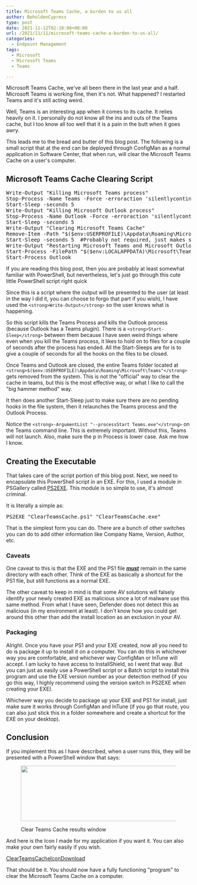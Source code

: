 ```yaml
---
title: Microsoft Teams Cache, a burden to us all
author: BeholdenCypress
type: post
date: 2021-11-12T02:10:08+00:00
url: /2021/11/11/microsoft-teams-cache-a-burden-to-us-all/
categories:
  - Endpoint Management
tags:
  - Microsoft
  - Microsoft Teams
  - Teams

---
```

Microsoft Teams Cache, we've all been there in the last year and a half. Microsoft Teams is working fine, then it's not. What happened? I restarted Teams and it's still acting weird.

Well, Teams is an interesting app when it comes to its cache. It relies heavily on it. I personally do not know all the ins and outs of the Teams cache, but I too know all too well that it is a pain in the butt when it goes awry.

This leads me to the bread and butter of this blog post. The following is a small script that at the end can be deployed through ConfigMan as a normal application in Software Center, that when run, will clear the Microsoft Teams Cache on a user's computer.

## Microsoft Teams Cache Clearing Script

<div class="wp-block-codemirror-blocks-code-block code-block">
  <pre class="CodeMirror" data-setting="{&quot;mode&quot;:&quot;powershell&quot;,&quot;mime&quot;:&quot;application/x-powershell&quot;,&quot;theme&quot;:&quot;default&quot;,&quot;lineNumbers&quot;:true,&quot;styleActiveLine&quot;:true,&quot;lineWrapping&quot;:true,&quot;readOnly&quot;:false,&quot;fileName&quot;:&quot;ClearTeamsCache.ps1&quot;,&quot;language&quot;:&quot;PowerShell&quot;,&quot;modeName&quot;:&quot;powershell&quot;}">Write-Output "Killing Microsoft Teams process"
Stop-Process -Name Teams -Force -erroraction 'silentlycontinue'
Start-Sleep -seconds 5
Write-Output "Killing Microsoft Outlook process"
Stop-Process -Name Outlook -Force -erroraction 'silentlycontinue'
Start-Sleep -seconds 5
Write-Output "Clearing Microsoft Teams Cache"
Remove-Item -Path "$($env:USERPROFILE)\Appdata\Roaming\Microsoft\Teams" -Recurse -Force
Start-Sleep -seconds 5  #Probably not required, just makes sure all files are deleted before relaunching Teams and Outlook.
Write-Output "Restarting Microsoft Teams and Microsoft Outlook"
Start-Process -FilePath "$($env:LOCALAPPDATA)\Microsoft\Teams\Update.exe" -ArgumentList "--processStart Teams.exe"
Start-Process Outlook
</pre>
</div>

If you are reading this blog post, then you are probably at least somewhat familiar with PowerShell, but nevertheless, let's just go through this cute little PowerShell script right quick

Since this is a script where the output will be presented to the user (at least in the way I did it, you can choose to forgo that part if you wish), I have used the `<strong>Write-Output</strong>` so the user knows what is happening.

So this script kills the Teams Process and kills the Outlook process (because Outlook has a Teams plugin). There is a `<strong>Start-Sleep</strong>` between them because I have seen weird things where even when you kill the Teams process, it likes to hold on to files for a couple of seconds after the process has ended. All the Start-Sleeps are for is to give a couple of seconds for all the hooks on the files to be closed.

Once Teams and Outlook are closed, the entire Teams folder located at `<strong>$($env:USERPROFILE)\Appdata\Roaming\Microsoft\Teams"</strong>` gets removed from the system. This is not the "official" way to clear the cache in teams, but this is the most effective way, or what I like to call the "big hammer method" way.

It then does another Start-Sleep just to make sure there are no pending hooks in the file system, then it relaunches the Teams process and the Outlook Process.

Notice the `<strong>-ArgumentList "--processStart Teams.exe"</strong>` on the Teams command line. This is extremely important. Without this, Teams will not launch. Also, make sure the p in Process is lower case. Ask me how I know.

## Creating the Executable

That takes care of the script portion of this blog post. Next, we need to encapsulate this PowerShell script in an EXE. For this, I used a module in PSGallery called <a href="https://www.powershellgallery.com/packages/ps2exe/1.0.4" target="_blank" rel="noreferrer noopener">PS2EXE</a>. This module is so simple to use, it's almost criminal.

It is literally a simple as:

<div class="wp-block-codemirror-blocks-code-block code-block">
  <pre class="CodeMirror" data-setting="{&quot;mode&quot;:&quot;powershell&quot;,&quot;mime&quot;:&quot;application/x-powershell&quot;,&quot;theme&quot;:&quot;default&quot;,&quot;lineNumbers&quot;:true,&quot;styleActiveLine&quot;:true,&quot;lineWrapping&quot;:true,&quot;readOnly&quot;:false,&quot;fileName&quot;:&quot;PS2EXE&quot;,&quot;language&quot;:&quot;PowerShell&quot;,&quot;modeName&quot;:&quot;powershell&quot;}">PS2EXE "ClearTeamsCache.ps1" "ClearTeamsCache.exe"</pre>
</div>

That is the simplest form you can do. There are a bunch of other switches you can do to add other information like Company Name, Version, Author, etc.

### Caveats

One caveat to this is that the EXE and the PS1 file **_<span style="text-decoration: underline">must</span>_** remain in the same directory with each other. Think of the EXE as basically a shortcut for the PS1 file, but still functions as a normal EXE.

The other caveat to keep in mind is that some AV solutions will falsely identify your newly created EXE as malicious since a lot of malware use this same method. From what I have seen, Defender does not detect this as malicious (in my environment at least). I don't know how you could get around this other than add the install location as an exclusion in your AV.

### Packaging

Alright. Once you have your PS1 and your EXE created, now all you need to do is package it up to install it on a computer. You can do this in whichever way you are comfortable, and whichever way ConfigMan or InTune will accept. I am lucky to have access to InstallShield, so I went that way. But you can just as easily use a PowerShell script or a Batch script to install this program and use the EXE version number as your detection method (if you go this way, I highly recommend using the version switch in PS2EXE when creating your EXE).

Whichever way you decide to package up your EXE and PS1 for install, just make sure it works through ConfigMan and InTune (if you go that route, you can also just stick this in a folder somewhere and create a shortcut for the EXE on your desktop).

## Conclusion

If you implement this as I have described, when a user runs this, they will be presented with a PowerShell window that says:<figure class="wp-block-image size-large">

<img loading="lazy" width="495" height="151" src="https://sysmansquad.com/wp-content/uploads/2021/11/ClearTeamsCache.png" alt="" class="wp-image-3049" srcset="https:/wp-content/uploads/2021/11/ClearTeamsCache.png 495w, https:/wp-content/uploads/2021/11/ClearTeamsCache-300x92.png 300w, https:/wp-content/uploads/2021/11/ClearTeamsCache-100x31.png 100w" sizes="(max-width: 495px) 100vw, 495px" /> <figcaption>Clear Teams Cache results window</figcaption></figure> 

And here is the Icon I made for my application if you want it. You can also make your own fairly easily if you wish.

<div class="wp-block-file">
  <a href="https://sysmansquad.com/wp-content/uploads/2021/11/ClearTeamsCacheIcon.ico">ClearTeamsCacheIcon</a><a href="https://sysmansquad.com/wp-content/uploads/2021/11/ClearTeamsCacheIcon.ico" class="wp-block-file__button" download>Download</a>
</div>

That should be it. You should now have a fully functioning "program" to clear the Microsoft Teams Cache on a computer.